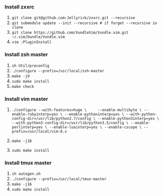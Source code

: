 ### Install zxxrc
1. `git clone git@github.com:Jellyrick/zxxrc.git --recursive`
2. `git submodule update --init --recursive # if forget --recursive in clone`                
3. `git clone https://github.com/VundleVim/Vundle.vim.git ~/.vim/bundle/Vundle.vim`  
4. `vim :PluginInstall`

### Install zsh master
1. `sh Util/preconfig`
2. `./configure --prefix=/usr/local/zsh-master`
3. `make -j9`
4. `sudo make install`
5. `make check`

### Install vim master
1. `./configure --with-features=huge \    
            --enable-multibyte \
            --enable-rubyinterp=yes \
            --enable-pythoninterp=yes \
            --with-python-config-dir=/usr/lib/python2.7/config \
            --enable-python3interp=yes \
            --with-python3-config-dir=/usr/lib/python3.5/config \
            --enable-perlinterp=yes \
            --enable-luainterp=yes \
            --enable-cscope \
            --prefix=/usr/local/vim-8.x`

2. `make -j16`
3. `sudo make install`

### Install tmux master
1. `sh autogen.sh`
2. `./configure --prefix=/usr/local/tmux-master`
3. `make -j16`
4. `sudo make install`
